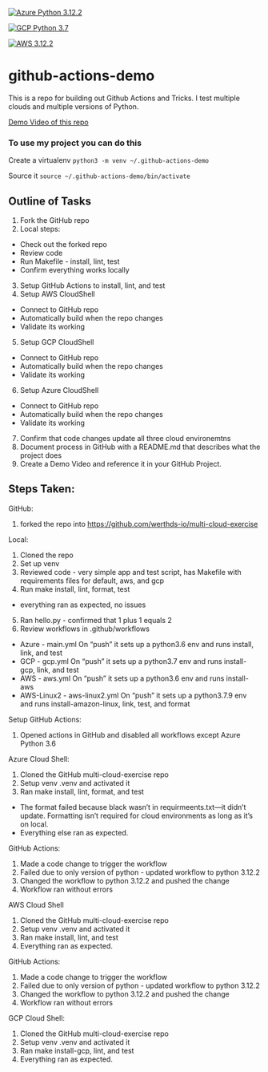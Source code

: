[![Azure Python 3.12.2](https://github.com/werthds-io/multi-cloud-exercise/actions/workflows/main.yml/badge.svg)](https://github.com/werthds-io/multi-cloud-exercise/actions/workflows/main.yml)

[![GCP Python 3.7](https://github.com/werthds-io/multi-cloud-exercise/actions/workflows/gcp.yml/badge.svg)](https://github.com/werthds-io/multi-cloud-exercise/actions/workflows/gcp.yml)

[![AWS 3.12.2](https://github.com/werthds-io/multi-cloud-exercise/actions/workflows/aws.yml/badge.svg)](https://github.com/werthds-io/multi-cloud-exercise/actions/workflows/aws.yml)

# github-actions-demo
This is a repo for building out Github Actions and Tricks.  I test multiple clouds and multiple versions of Python.


[Demo Video of this repo](https://www.youtube.com/watch?v=4gbUYOgALik)

### To use my project you can do this

Create a virtualenv
```python3 -m venv ~/.github-actions-demo```

Source it
```source ~/.github-actions-demo/bin/activate```

## Outline of Tasks
1. Fork the GitHub repo
2. Local steps:
  - Check out the forked repo
  - Review code
  - Run Makefile - install, lint, test
  - Confirm everything works locally
3. Setup GitHub Actions to install, lint, and test
4. Setup AWS CloudShell
  - Connect to GitHub repo
  - Automatically build when the repo changes
  - Validate its working
5. Setup GCP CloudShell
  - Connect to GitHub repo
  - Automatically build when the repo changes
  - Validate its working
6. Setup Azure CloudShell
  - Connect to GitHub repo
  - Automatically build when the repo changes
  - Validate its working
7. Confirm that code changes update all three cloud environemtns
8. Document process in GitHub with a README.md that describes what the project does
9. Create a Demo Video and reference it in your GitHub Project.

## Steps Taken:

GitHub:
1. forked the repo into https://github.com/werthds-io/multi-cloud-exercise

Local:
1. Cloned the repo
2. Set up venv
3. Reviewed code - very simple app and test script, has Makefile with requirements files for default, aws, and gcp
4. Run make install, lint, format, test
  - everything ran as expected, no issues
5. Ran hello.py - confirmed that 1 plus 1 equals 2
6. Review workflows in .github/workflows
  - Azure - main.yml On “push” it sets up a python3.6 env and runs install, link, and test
  - GCP - gcp.yml On “push” it sets up a python3.7 env and runs install-gcp, link, and test
  - AWS - aws.yml On “push” it sets up a python3.6 env and runs install-aws
  - AWS-Linux2 - aws-linux2.yml On “push” it sets up a python3.7.9 env and runs install-amazon-linux, link, test, and format

Setup GitHub Actions:

1. Opened actions in GitHub and disabled all workflows except Azure Python 3.6

Azure Cloud Shell:
1. Cloned the GitHub multi-cloud-exercise repo
2. Setup venv .venv and activated it
3. Ran make install, lint, format, and test
  - The format failed because black wasn’t in requirmeents.txt—it didn’t update. Formatting isn’t required for cloud environments as long as it’s on local.
  - Everything else ran as expected.

GitHub Actions:
1. Made a code change to trigger the workflow
2. Failed due to only version of python - updated workflow to python 3.12.2
3. Changed the workflow to python 3.12.2 and pushed the change 
4. Workflow ran without errors


AWS Cloud Shell
1. Cloned the GitHub multi-cloud-exercise repo
2. Setup venv .venv and activated it
3. Ran make install, lint, and test
4. Everything ran as expected.

GitHub Actions:
1. Made a code change to trigger the workflow
2. Failed due to only version of python - updated workflow to python 3.12.2
3. Changed the workflow to python 3.12.2 and pushed the change 
4. Workflow ran without errors

GCP Cloud Shell:
1. Cloned the GitHub multi-cloud-exercise repo
2. Setup venv .venv and activated it
3. Ran make install-gcp, lint, and test
4. Everything ran as expected.

